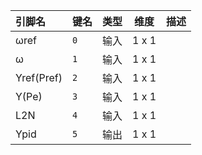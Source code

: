 <!--
DO NOT EDIT THIS FILE DIRECTLY.
This file is generated by tools/comp-docs.js.
All changes will be overwritten by regeneration.
-->

<slot class="model-pins">

| 引脚名 | 键名 | 类型 | 维度 | 描述 |
|:------ |:---- |:----:|:----:|:---- |
| ωref | `0` | 输入 | 1 x 1 |  |
| ω | `1` | 输入 | 1 x 1 |  |
| Yref\(Pref\) | `2` | 输入 | 1 x 1 |  |
| Y\(Pe\) | `3` | 输入 | 1 x 1 |  |
| L2N | `4` | 输入 | 1 x 1 |  |
| Ypid | `5` | 输出 | 1 x 1 |  |

</slot>
